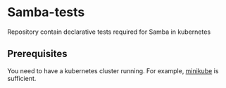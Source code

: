 # Samba-tests
Repository contain declarative tests required for Samba in kubernetes

## Prerequisites
You need to have a kubernetes cluster running. For example,
[minikube](https://kubernetes.io/docs/setup/learning-environment/minikube/)
is sufficient.

